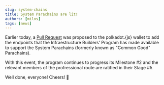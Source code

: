 ```yaml
---
slug: system-chains
title: System Parachains are lit! 
authors: [milos]
tags: [news]
---
```


Earlier today, a [Pull Request](https://github.com/polkadot-js/apps/pull/9176) was proposed to the polkadot.{js} wallet to add the endpoints that the Infraestructure Builders' Program has made available to support the System Parachains (formerly known as "Common Good" Parachains).

With this event, the program continues to progress its Milestone #2 and the relevant members of the profressional route are ratified in their Stage #5.

Well done, everyone! Cheers! :beers:
